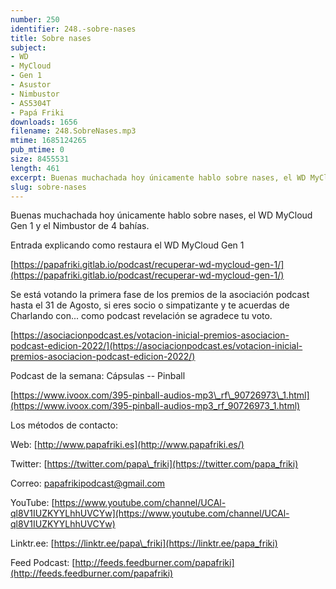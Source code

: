 ```yaml
---
number: 250
identifier: 248.-sobre-nases
title: Sobre nases
subject:
- WD
- MyCloud
- Gen 1
- Asustor
- Nimbustor
- AS5304T
- Papá Friki
downloads: 1656
filename: 248.SobreNases.mp3
mtime: 1685124265
pub_mtime: 0
size: 8455531
length: 461
excerpt: Buenas muchachada hoy únicamente hablo sobre nases, el WD MyCloud Gen 1 y el Nimbustor de 4 bahías
slug: sobre-nases
---
```

Buenas muchachada hoy únicamente hablo sobre nases, el WD MyCloud Gen 1 y el Nimbustor de 4 bahías.

Entrada explicando como restaura el WD MyCloud Gen 1

[https://papafriki.gitlab.io/podcast/recuperar-wd-mycloud-gen-1/](https://papafriki.gitlab.io/podcast/recuperar-wd-mycloud-gen-1/)

Se está votando la primera fase de los premios de la asociación podcast hasta el 31 de Agosto, si eres socio o simpatizante y te acuerdas de Charlando con... como podcast revelación se agradece tu voto.

[https://asociacionpodcast.es/votacion-inicial-premios-asociacion-podcast-edicion-2022/](https://asociacionpodcast.es/votacion-inicial-premios-asociacion-podcast-edicion-2022/)

Podcast de la semana: Cápsulas -- Pinball

[https://www.ivoox.com/395-pinball-audios-mp3\_rf\_90726973\_1.html](https://www.ivoox.com/395-pinball-audios-mp3_rf_90726973_1.html)

Los métodos de contacto:

Web: [http://www.papafriki.es](http://www.papafriki.es/)

Twitter: [https://twitter.com/papa\_friki](https://twitter.com/papa_friki)

Correo: [papafrikipodcast@gmail.com](https://archive.org/details/papafrikipodast@gmail.com)

YouTube: [https://www.youtube.com/channel/UCAl-ql8V1IUZKYYLhhUVCYw](https://www.youtube.com/channel/UCAl-ql8V1IUZKYYLhhUVCYw)

Linktr.ee: [https://linktr.ee/papa\_friki](https://linktr.ee/papa_friki)

Feed Podcast: [http://feeds.feedburner.com/papafriki](http://feeds.feedburner.com/papafriki)